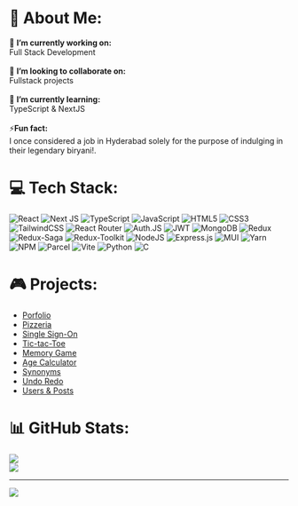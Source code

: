 # 💫 About Me:
🔭 **I’m currently working on:**  <br>Full Stack Development<br><br>👯 **I’m looking to collaborate on:**  <br>Fullstack projects<br><br>🌱 **I’m currently learning:**  <br>TypeScript & NextJS<br><br>⚡**Fun fact:**  <br>I once considered a job in Hyderabad solely for the purpose of indulging in their legendary biryani!.

# 💻 Tech Stack:
![React](https://img.shields.io/badge/react-%2320232a.svg?style=for-the-badge&logo=react&logoColor=%2361DAFB) ![Next JS](https://img.shields.io/badge/Next-black?style=for-the-badge&logo=next.js&logoColor=white) ![TypeScript](https://img.shields.io/badge/typescript-%23323330.svg?style=for-the-badge&logo=typescript&logoColor=blue) ![JavaScript](https://img.shields.io/badge/javascript-%23323330.svg?style=for-the-badge&logo=javascript&logoColor=%23F7DF1E) ![HTML5](https://img.shields.io/badge/html5-%23E34F26.svg?style=for-the-badge&logo=html5&logoColor=white) ![CSS3](https://img.shields.io/badge/css3-%231572B6.svg?style=for-the-badge&logo=css3&logoColor=white) ![TailwindCSS](https://img.shields.io/badge/tailwindcss-%2338B2AC.svg?style=for-the-badge&logo=tailwind-css&logoColor=white) ![React Router](https://img.shields.io/badge/React_Router-CA4245?style=for-the-badge&logo=react-router&logoColor=white) ![Auth.JS](https://img.shields.io/badge/Auth.js-black?style=for-the-badge&logo=auth0&color=882eda&logoColor=white) ![JWT](https://img.shields.io/badge/JWT-black?style=for-the-badge&logo=JSON%20web%20tokens) ![MongoDB](https://img.shields.io/badge/MongoDB-%234ea94b.svg?style=for-the-badge&logo=mongodb&logoColor=white) ![Redux](https://img.shields.io/badge/redux-%23593d88.svg?style=for-the-badge&logo=redux&logoColor=white) ![Redux-Saga](https://img.shields.io/badge/Redux_Saga-999999?style=for-the-badge&logo=redux-saga&logoColor=white) ![Redux-Toolkit](https://img.shields.io/badge/redux_toolkit-%23593d88.svg?style=for-the-badge&logo=redux&logoColor=white) ![NodeJS](https://img.shields.io/badge/node.js-6DA55F?style=for-the-badge&logo=node.js&logoColor=white) ![Express.js](https://img.shields.io/badge/express.js-%23404d59.svg?style=for-the-badge&logo=express&logoColor=%2361DAFB) ![MUI](https://img.shields.io/badge/MUI-%230081CB.svg?style=for-the-badge&logo=material-ui&logoColor=white) ![Yarn](https://img.shields.io/badge/yarn-%232C8EBB.svg?style=for-the-badge&logo=yarn&logoColor=white) ![NPM](https://img.shields.io/badge/NPM-CA4245?style=for-the-badge&logo=npm&logoColor=white) ![Parcel](https://img.shields.io/badge/parcel-dcac77?style=for-the-badge&logoColor=white) ![Vite](https://img.shields.io/badge/vite-847cfe?style=for-the-badge&logo=vite&logoColor=white) ![Python](https://img.shields.io/badge/python-3670A0?style=for-the-badge&logo=python&logoColor=ffdd54) ![C](https://img.shields.io/badge/C-00599C?style=for-the-badge&logo=c&logoColor=white)

# 🎮 Projects:
- [Porfolio](https://portfolio-yash-shrivastava.vercel.app/)
- [Pizzeria](https://pizzeria-psi.vercel.app)
- [Single Sign-On](https://sso-yash.vercel.app/)
- [Tic-tac-Toe](https://tic-tac-toe-tic.vercel.app/)
- [Memory Game](https://yashshrivastava10.github.io/memoryGame)
- [Age Calculator](https://yashshrivastava10.github.io/ageCalculator)
- [Synonyms](https://yashshrivastava10.github.io/synonyms)
- [Undo Redo](https://yashshrivastava10.github.io/undoRedo)
- [Users & Posts](https://yashshrivastava10.github.io/usersPosts)

# 📊 GitHub Stats:
![](https://github-readme-streak-stats.herokuapp.com/?user=YashShrivastava10&theme=dark&hide_border=false)<br/>
![](https://github-readme-stats.vercel.app/api/top-langs/?username=YashShrivastava10&theme=dark&hide_border=false&include_all_commits=false&count_private=false&layout=compact)

---
[![](https://visitcount.itsvg.in/api?id=yashshrivastava10&label=Profile%20Views&icon=8&pretty=true)](https://visitcount.itsvg.in)

<!-- Proudly created with GPRM ( https://gprm.itsvg.in ) -->
